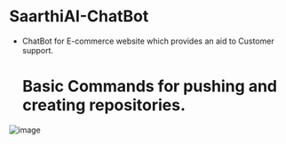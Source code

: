 # SaarthiAI-ChatBot

- ChatBot for E-commerce website which provides an aid to Customer support.

  # Basic Commands for pushing and creating repositories. 

![image](https://github.com/user-attachments/assets/4d336c3c-7f82-4811-a638-b5ad33b54eb1)
